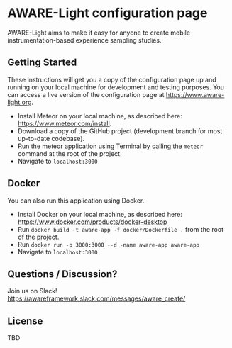 # AWARE-Light configuration page

AWARE-Light aims to make it easy for anyone to create mobile instrumentation-based experience sampling studies.

## Getting Started

These instructions will get you a copy of the configuration page up and running on your local machine for development and testing purposes. You can access a live version of the configuration page at https://www.aware-light.org.

- Install Meteor on your local machine, as described here: https://www.meteor.com/install.
- Download a copy of the GitHub project (development branch for most up-to-date codebase).
- Run the meteor application using Terminal by calling the `meteor` command at the root of the project.
- Navigate to `localhost:3000`

## Docker

You can also run this application using Docker.

- Install Docker on your local machine, as described here: https://www.docker.com/products/docker-desktop
- Run `docker build -t aware-app -f docker/Dockerfile .` from the root of the project.
- Run `docker run -p 3000:3000 --d -name aware-app aware-app`
- Navigate to `localhost:3000`

## Questions / Discussion?

Join us on Slack! https://awareframework.slack.com/messages/aware_create/

## License

TBD
